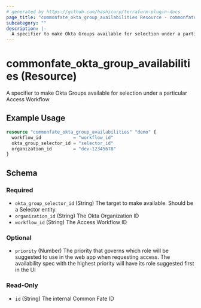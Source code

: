 ```yaml
---
# generated by https://github.com/hashicorp/terraform-plugin-docs
page_title: "commonfate_okta_group_availabilities Resource - commonfate"
subcategory: ""
description: |-
  A specifier to make Okta Groups available for selection under a particular Access Workflow
---
```


# commonfate_okta_group_availabilities (Resource)

A specifier to make Okta Groups available for selection under a particular Access Workflow

## Example Usage

```terraform
resource "commonfate_okta_group_availabilities" "demo" {
  workflow_id            = "workflow_id"
  okta_group_selector_id = "selector_id"
  organization_id        = "dev-12345678"
}
```

<!-- schema generated by tfplugindocs -->
## Schema

### Required

- `okta_group_selector_id` (String) The target to make available. Should be a Selector entity.
- `organization_id` (String) The Okta Organization ID
- `workflow_id` (String) The Access Workflow ID

### Optional

- `priority` (Number) The priority that governs which role will be suggested to use in the web app when requesting access. The availability spec with the highest priority will have its role suggested first in the UI

### Read-Only

- `id` (String) The internal Common Fate ID


